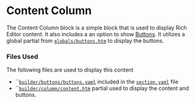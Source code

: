 # Content Column

The Content Column block is a simple block that is used to display Rich Editor content. It also includes a an option to show [Buttons](buttons-column.md). It utilizes a global partial from [`globals/buttons.htm`](https://github.com/artistro08/tailor-starter/blob/main/partials/builder/globals/buttons.htm) to display the buttons.&#x20;

### Files Used

The following files are used to display this content

* ``[`builder/buttons/buttons.yaml`](https://github.com/artistro08/tailor-starter/blob/main/seeds/blueprints/content/mixins/builder/buttons/buttons.yaml) included in the [`section.yaml`](https://github.com/artistro08/tailor-starter/blob/main/seeds/blueprints/content/mixins/builder/section/section.yaml) file
* ``[`builder/column/content.htm`](https://github.com/artistro08/tailor-starter/blob/main/partials/builder/columns/content.htm) partial used to display the content and buttons.&#x20;

